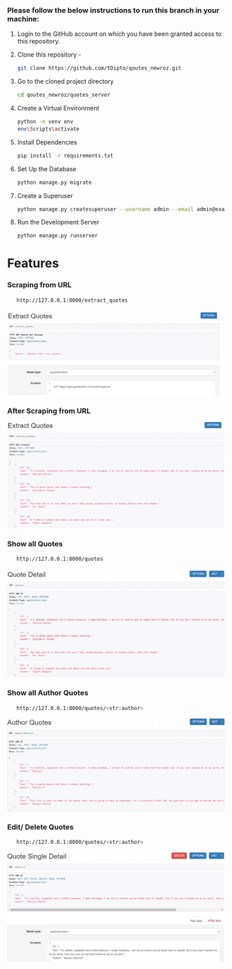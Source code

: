### Please follow the below instructions to run this branch in your machine:

1. Login to the GitHub account on which you have been granted access to this repository.

2. Clone this repository -
   ```sh
   git clone https://github.com/tDipto/qoutes_newroz.git
   ```
3. Go to the cloned project directory
   ```sh
   cd qoutes_newroz/quotes_server
   ```
4. Create a Virtual Environment
   ```sh
   python -m venv env
   env\Scripts\activate
   ```
5. Install Dependencies
   ```sh
   pip install -r requirements.txt
   ```
6. Set Up the Database
    ```sh
   python manage.py migrate
   ```
7. Create a Superuser
    ```sh
   python manage.py createsuperuser --username admin --email admin@example.com
   ```
8. Run the Development Server
   ```sh
   python manage.py runserver
   ```


# Features
### Scraping from URL
```bash
   http://127.0.0.1:8000/extract_quotes
```
![Scraping](https://github.com/tDipto/qoutes_newroz/blob/master/pictures/scraping.PNG)


### After Scraping from URL
![Scraping2](https://github.com/tDipto/qoutes_newroz/blob/master/pictures/after_scraping.PNG)


### Show all Quotes
```sh
   http://127.0.0.1:8000/quotes
```
![quotes](https://github.com/tDipto/qoutes_newroz/blob/master/pictures/showAll.PNG)


### Show all Author Quotes
```sh
   http://127.0.0.1:8000/quotes/<str:author>
```
![Aquotes](https://github.com/tDipto/qoutes_newroz/blob/master/pictures/authorwise.PNG)


### Edit/ Delete Quotes
```sh
   http://127.0.0.1:8000/quotes/<str:author>
```
![Aquotes](https://github.com/tDipto/qoutes_newroz/blob/master/pictures/showSingle.PNG)







